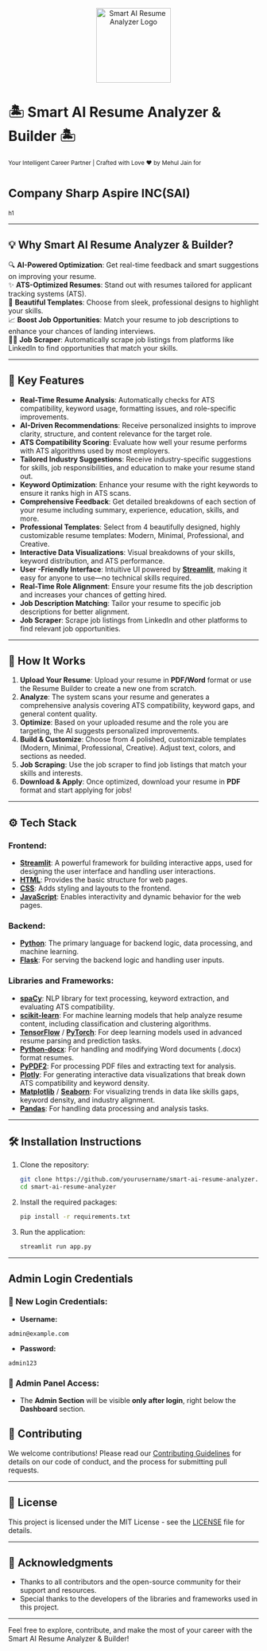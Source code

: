 <p align="center">
  <img src="https://github.com/user-attachments/assets/76906dbc-343d-4267-ace5-048d428fff42" width="150px" alt="Smart AI Resume Analyzer Logo"/>
  <h1>🏝️ Smart AI Resume Analyzer & Builder 🏝️</h1>
  <p><small>Your Intelligent Career Partner | Crafted with Love ❤️ by Mehul Jain for <h1> Company Sharp Aspire INC(SAI) </h1>h1</small></p>
</p>

---

## 💡 **Why Smart AI Resume Analyzer & Builder?**

🔍 **AI-Powered Optimization**: Get real-time feedback and smart suggestions on improving your resume.  
✨ **ATS-Optimized Resumes**: Stand out with resumes tailored for applicant tracking systems (ATS).  
🎨 **Beautiful Templates**: Choose from sleek, professional designs to highlight your skills.  
📈 **Boost Job Opportunities**: Match your resume to job descriptions to enhance your chances of landing interviews.  
🧑‍💻 **Job Scraper**: Automatically scrape job listings from platforms like LinkedIn to find opportunities that match your skills.

---

## 🌟 **Key Features**

- **Real-Time Resume Analysis**: Automatically checks for ATS compatibility, keyword usage, formatting issues, and role-specific improvements.
- **AI-Driven Recommendations**: Receive personalized insights to improve clarity, structure, and content relevance for the target role.
- **ATS Compatibility Scoring**: Evaluate how well your resume performs with ATS algorithms used by most employers.
- **Tailored Industry Suggestions**: Receive industry-specific suggestions for skills, job responsibilities, and education to make your resume stand out.
- **Keyword Optimization**: Enhance your resume with the right keywords to ensure it ranks high in ATS scans.
- **Comprehensive Feedback**: Get detailed breakdowns of each section of your resume including summary, experience, education, skills, and more.
- **Professional Templates**: Select from 4 beautifully designed, highly customizable resume templates: Modern, Minimal, Professional, and Creative.
- **Interactive Data Visualizations**: Visual breakdowns of your skills, keyword distribution, and ATS performance.
- **User -Friendly Interface**: Intuitive UI powered by **[Streamlit](https://streamlit.io/)**, making it easy for anyone to use—no technical skills required.
- **Real-Time Role Alignment**: Ensure your resume fits the job description and increases your chances of getting hired.
- **Job Description Matching**: Tailor your resume to specific job descriptions for better alignment.
- **Job Scraper**: Scrape job listings from LinkedIn and other platforms to find relevant job opportunities.

---

## 🚀 **How It Works**

1. **Upload Your Resume**: Upload your resume in **PDF/Word** format or use the Resume Builder to create a new one from scratch.
2. **Analyze**: The system scans your resume and generates a comprehensive analysis covering ATS compatibility, keyword gaps, and general content quality.
3. **Optimize**: Based on your uploaded resume and the role you are targeting, the AI suggests personalized improvements.
4. **Build & Customize**: Choose from 4 polished, customizable templates (Modern, Minimal, Professional, Creative). Adjust text, colors, and sections as needed.
5. **Job Scraping**: Use the job scraper to find job listings that match your skills and interests.
6. **Download & Apply**: Once optimized, download your resume in **PDF** format and start applying for jobs!

---

## ⚙️ **Tech Stack**

### Frontend:
- **[Streamlit](https://streamlit.io/)**: A powerful framework for building interactive apps, used for designing the user interface and handling user interactions.
- **[HTML](https://developer.mozilla.org/en-US/docs/Learn/HTML)**: Provides the basic structure for web pages.
- **[CSS](https://developer.mozilla.org/en-US/docs/Web/CSS)**: Adds styling and layouts to the frontend.
- **[JavaScript](https://developer.mozilla.org/en-US/docs/Learn/JavaScript)**: Enables interactivity and dynamic behavior for the web pages.

### Backend:
- **[Python](https://www.python.org/)**: The primary language for backend logic, data processing, and machine learning.
- **[Flask](https://flask.palletsprojects.com/en/2.0.x/)**: For serving the backend logic and handling user inputs.

### Libraries and Frameworks:
- **[spaCy](https://spacy.io/)**: NLP library for text processing, keyword extraction, and evaluating ATS compatibility.
- **[scikit-learn](https://scikit-learn.org/)**: For machine learning models that help analyze resume content, including classification and clustering algorithms.
- **[TensorFlow](https://www.tensorflow.org/)** / **[PyTorch](https://pytorch.org/)**: For deep learning models used in advanced resume parsing and prediction tasks.
- **[Python-docx](https://python-docx.readthedocs.io/en/latest/)**: For handling and modifying Word documents (.docx) format resumes.
- **[PyPDF2](https://pythonhosted.org/PyPDF2/)**: For processing PDF files and extracting text for analysis.
- **[Plotly](https://plotly.com/python/)**: For generating interactive data visualizations that break down ATS compatibility and keyword density.
- **[Matplotlib](https://matplotlib.org/)** / **[Seaborn](https://seaborn.pydata.org/)**: For visualizing trends in data like skills gaps, keyword density, and industry alignment.
- **[Pandas](https://pandas.pydata.org/)**: For handling data processing and analysis tasks.

---

## 🛠️ **Installation Instructions**

1. Clone the repository:
   ```bash
   git clone https://github.com/yourusername/smart-ai-resume-analyzer.git
   cd smart-ai-resume-analyzer
   ```
2. Install the required packages:
   ```bash
   pip install -r requirements.txt
   ```
3. Run the application:
   ```bash
   streamlit run app.py
   ```

---

## Admin Login Credentials

### 🔹 New Login Credentials:
   - **Username:**
```python3
admin@example.com
```
   - **Password:**
```python3
admin123
```

### 🔹 Admin Panel Access:
   - The **Admin Section** will be visible **only after login**, right below the **Dashboard** section.

## 📄 **Contributing**

We welcome contributions! Please read our [Contributing Guidelines](CONTRIBUTING.md) for details on our code of conduct, and the process for submitting pull requests.

---

## 📜 **License**

This project is licensed under the MIT License - see the [LICENSE](LICENSE) file for details.

---

## 🙏 **Acknowledgments**

- Thanks to all contributors and the open-source community for their support and resources.
- Special thanks to the developers of the libraries and frameworks used in this project.

---

Feel free to explore, contribute, and make the most of your career with the Smart AI Resume Analyzer & Builder!
